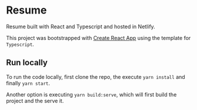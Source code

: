# Resume

Resume built with React and Typescript and hosted in Netlify.

This project was bootstrapped with [Create React App](https://github.com/facebook/create-react-app) using the template for `Typescript`.

## Run locally

To run the code locally, first clone the repo, the execute `yarn install` and finally `yarn start`.

Another option is executing `yarn build:serve`, which will first build the project and the serve it.